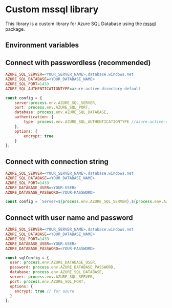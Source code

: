 # Custom mssql library

This library is a custom library for Azure SQL Database using the [mssql](https://www.npmjs.com/package/mssql) package.

## Environment variables



## Connect with passwordless (recommended)


```ini
AZURE_SQL_SERVER=<YOUR_SERVER_NAME>.database.windows.net
AZURE_SQL_DATABASE=<YOUR_DATABASE_NAME>
AZURE_SQL_PORT=1433
AZURE_SQL_AUTHENTICATIONTYPE=azure-active-directory-default
```


```javascript
const config = {
    server:process.env.AZURE_SQL_SERVER,
    port: process.env.AZURE_SQL_PORT,
    database: process.env.AZURE_SQL_DATABASE,
    authentication: {
        type: process.env.AZURE_SQL_AUTHENTICATIONTYPE //azure-active-directory-default
    },
    options: {
        encrypt: true
    }
};
```

## Connect with connection string

```ini
AZURE_SQL_SERVER=<YOUR_SERVER_NAME>.database.windows.net
AZURE_SQL_DATABASE=<YOUR_DATABASE_NAME>
AZURE_SQL_PORT=1433
AZURE_DATABASE_USER=<YOUR-USER>
AZURE_DATABASE_PASSWORD=<YOUR-PASSWORD>
```

```javascript
const config = `Server=${process.env.AZURE_SQL_SERVER},${process.env.AZURE_SQL_PORT};Database=${process.env.AZURE_SQL_DATABASE};User Id=${process.env.AZURE_DATABASE_USER};Password=${process.env.AZURE_DATABASE_PASSWORD};Encrypt=true`
```

## Connect with user name and password

```ini
AZURE_SQL_SERVER=<YOUR_SERVER_NAME>.database.windows.net
AZURE_SQL_DATABASE=<YOUR_DATABASE_NAME>
AZURE_SQL_PORT=1433
AZURE_DATABASE_USER=<YOUR-USER>
AZURE_DATABASE_PASSWORD=<YOUR-PASSWORD>
```

```javascript
const sqlConfig = {
  user: process.env.AZURE_DATABASE_USER,
  password: process.env.AZURE_DATABASE_PASSWORD,
  database: process.env.AZURE_SQL_DATABASE,
  server: process.env.AZURE_SQL_SERVER,
  port: process.env.AZURE_SQL_PORT,
  options: {
    encrypt: true // for azure
  }
};
```


